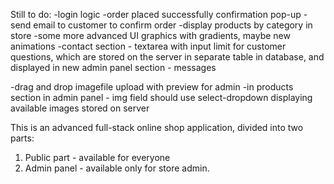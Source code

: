 Still to do:
-login logic
-order placed successfully confirmation pop-up
-send email to customer to confirm order
-display products by category in store
-some more advanced UI graphics with gradients, maybe new animations
-contact section - textarea with input limit for customer questions, which are stored on the server in separate table in database, and displayed in new admin panel section - messages

-drag and drop imagefile upload with preview for admin
-in products section in admin panel - img field should use select-dropdown displaying available images stored on server

This is an advanced full-stack online shop application, divided into two parts:
1. Public part - available for everyone
2. Admin panel - available only for store admin. 

